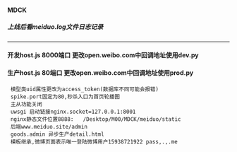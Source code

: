 #### MDCK
##### 上线后看meiduo.log文件日志记录
---

#### 开发host.js 8000端口  更改open.weibo.com中回调地址使用dev.py
#### 生产host.js 80端口   更改open.weibo.com中回调地址使用prod.py

```
 模型类uid属性更改为access_token(数据库不同可能会报错)
 spike.port固定为80,秒杀入口为首页轮播图
 主从功能关闭
 uwsgi 启动链接nginx.socket=127.0.0.1:8001
 nginx静态文件位置8888:   /Desktop/M00/MDCK/meiduo/static
 后端www.meiduo.site/admin
 goods.admin 异步生产detail.html
 模板继承,微博页面表示唯一登陆微博用户15938721922 pass,.,.me
```
